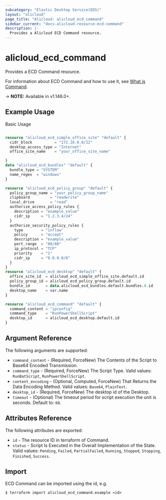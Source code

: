 ```yaml
---
subcategory: "Elastic Desktop Service(EDS)"
layout: "alicloud"
page_title: "Alicloud: alicloud_ecd_command"
sidebar_current: "docs-alicloud-resource-ecd-command"
description: |-
  Provides a Alicloud ECD Command resource.
---
```


# alicloud\_ecd\_command

Provides a ECD Command resource.

For information about ECD Command and how to use it, see [What is Command](https://help.aliyun.com/document_detail/188382.html).

-> **NOTE:** Available in v1.146.0+.

## Example Usage

Basic Usage

```terraform

resource "alicloud_ecd_simple_office_site" "default" {
  cidr_block          = "172.16.0.0/12"
  desktop_access_type = "Internet"
  office_site_name    = "your_office_site_name"

}
data "alicloud_ecd_bundles" "default" {
  bundle_type = "SYSTEM"
  name_regex  = "windows"
}

resource "alicloud_ecd_policy_group" "default" {
  policy_group_name = "your_policy_group_name"
  clipboard         = "readwrite"
  local_drive       = "read"
  authorize_access_policy_rules {
    description = "example_value"
    cidr_ip     = "1.2.3.4/24"
  }
  authorize_security_policy_rules {
    type        = "inflow"
    policy      = "accept"
    description = "example_value"
    port_range  = "80/80"
    ip_protocol = "TCP"
    priority    = "1"
    cidr_ip     = "0.0.0.0/0"
  }
}
resource "alicloud_ecd_desktop" "default" {
  office_site_id  = alicloud_ecd_simple_office_site.default.id
  policy_group_id = alicloud_ecd_policy_group.default.id
  bundle_id       = data.alicloud_ecd_bundles.default.bundles.0.id
  desktop_name    = var.name
}

resource "alicloud_ecd_command" "default" {
  command_content = "ipconfig"
  command_type    = "RunPowerShellScript"
  desktop_id      = alicloud_ecd_desktop.default.id
}

```

## Argument Reference

The following arguments are supported:

* `command_content` - (Required, ForceNew) The Contents of the Script to Base64 Encoded Transmission.
* `command_type` - (Required, ForceNew) The Script Type. Valid values: `RunBatScript`, `RunPowerShellScript`.
* `content_encoding` - (Optional, Computed, ForceNew) That Returns the Data Encoding Method. Valid values: `Base64`, `PlainText`.
* `desktop_id` - (Required, ForceNew) The desktop id of the Desktop.
* `timeout` - (Optional) The timeout period for script execution the unit is seconds. Default to: `60`.

## Attributes Reference

The following attributes are exported:

* `id` - The resource ID in terraform of Command.
* `status` - Script Is Executed in the Overall Implementation of the State. Valid values: `Pending`, `Failed`, `PartialFailed`, `Running`, `Stopped`, `Stopping`, `Finished`, `Success`.

## Import

ECD Command can be imported using the id, e.g.

```
$ terraform import alicloud_ecd_command.example <id>
```